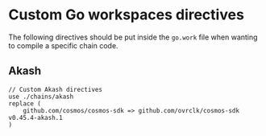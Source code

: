 # Custom Go workspaces directives
The following directives should be put inside the `go.work` file when wanting to compile a specific chain code.

## Akash
```
// Custom Akash directives
use ./chains/akash
replace (
	github.com/cosmos/cosmos-sdk => github.com/ovrclk/cosmos-sdk v0.45.4-akash.1
)
```